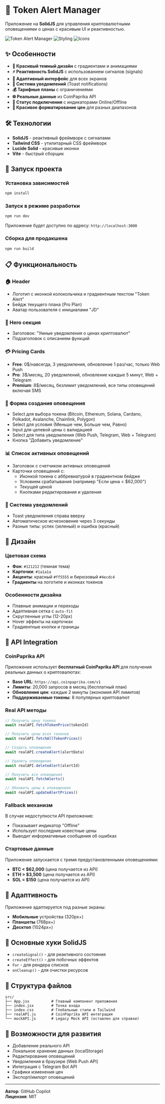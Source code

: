 # 🚀 Token Alert Manager

Приложение на **SolidJS** для управления криптовалютными оповещениями о ценах с красивым UI и реактивностью.

![Token Alert Manager](https://img.shields.io/badge/Framework-SolidJS-blue)
![Styling](https://img.shields.io/badge/Styling-TailwindCSS-38B2AC)
![Icons](https://img.shields.io/badge/Icons-Lucide-orange)

## ✨ Особенности

- **🎨 Красивый темный дизайн** с градиентами и анимациями
- **⚡ Реактивность SolidJS** с использованием сигналов (signals)
- **📱 Адаптивный интерфейс** для всех экранов
- **🔔 Система уведомлений** (Toast notifications)
- **💰 Тарифные планы** с ограничениями
- **🌐 Реальные данные** из CoinPaprika API
- **📡 Статус подключения** с индикаторами Online/Offline
- **💎 Красивое форматирование цен** для разных диапазонов

## 🛠️ Технологии

- **SolidJS** - реактивный фреймворк с сигналами
- **Tailwind CSS** - утилитарный CSS фреймворк
- **Lucide Solid** - красивые иконки
- **Vite** - быстрый сборщик

## 🚀 Запуск проекта

### Установка зависимостей
```bash
npm install
```

### Запуск в режиме разработки
```bash
npm run dev
```

Приложение будет доступно по адресу: `http://localhost:3000`

### Сборка для продакшена
```bash
npm run build
```

## 📋 Функциональность

### 🏠 Header
- Логотип с иконкой колокольчика и градиентным текстом "Token Alert"
- Бейдж текущего плана (Pro Plan)
- Аватар пользователя с инициалами "JD"

### 🎯 Hero секция
- Заголовок: "Умные уведомления о ценах криптовалют"
- Подзаголовок с описанием функций

### 💳 Pricing Cards
- **Free**: 0$/навсегда, 3 уведомления, обновление 1 раз/час, только Web Push
- **Pro**: 3$/месяц, 20 уведомлений, обновление каждые 5 минут, Web + Telegram
- **Premium**: 8$/месяц, безлимит уведомлений, все типы оповещений включая SMS

### 📝 Форма создания оповещения
- Select для выбора токена (Bitcoin, Ethereum, Solana, Cardano, Polkadot, Avalanche, Chainlink, Polygon)
- Select для условия (Меньше чем, Больше чем, Равно)
- Input для целевой цены с валидацией
- Select для типа уведомления (Web Push, Telegram, Web + Telegram)
- Кнопка "Добавить уведомление"

### 📊 Список активных оповещений
- Заголовок с счетчиком активных оповещений
- Карточки оповещений с:
  - Иконкой токена с аббревиатурой в градиентном бейдже
  - Условием срабатывания (например "Если цена < $62,000")
  - Текущей ценой
  - Кнопками редактирования и удаления

### 🔔 Система уведомлений
- Toast уведомления справа вверху
- Автоматическое исчезновение через 3 секунды
- Разные типы: успех (зеленый) и ошибка (красный)

## 🎨 Дизайн

### Цветовая схема
- **Фон**: `#121212` (темная тема)
- **Карточки**: `#1a1a1a`
- **Акценты**: красный `#ff5555` и бирюзовый `#4ecdc4`
- **Градиенты** на логотипе и иконках токенов

### Особенности дизайна
- Плавные анимации и переходы
- Адаптивная сетка с `auto-fit`
- Скругленные углы (12-20px)
- Hover эффекты на карточках
- Градиентные кнопки и границы

## 🔧 API Integration

### CoinPaprika API

Приложение использует **бесплатный CoinPaprika API** для получения реальных данных о криптовалютах:

- **Base URL**: `https://api.coinpaprika.com/v1`
- **Лимиты**: 20,000 запросов в месяц (бесплатный план)
- **Обновление цен**: каждые 2 минуты (экономия API лимитов)
- **Поддерживаемые токены**: 8 популярных криптовалют

### Real API методы

```javascript
// Получить цену токена
await realAPI.fetchTokenPrice(tokenId)

// Получить цены всех токенов
await realAPI.fetchAllTokenPrices()

// Создать оповещение
await realAPI.createAlert(alertData)

// Удалить оповещение  
await realAPI.deleteAlert(alertId)

// Получить все оповещения
await realAPI.fetchAlerts()

// Обновить цены в оповещениях
await realAPI.updateAlertPrices()
```

### Fallback механизм

В случае недоступности API приложение:
- Показывает индикатор "Offline" 
- Использует последние известные цены
- Выводит информативные сообщения об ошибках

### Стартовые данные

Приложение запускается с тремя предустановленными оповещениями:

- **BTC < $62,000** (цена получается из API)
- **ETH > $3,500** (цена получается из API) 
- **SOL = $150** (цена получается из API)

## 📱 Адаптивность

Приложение адаптируется под разные экраны:
- **Мобильные** устройства (320px+)
- **Планшеты** (768px+)
- **Десктоп** (1024px+)

## 🎯 Основные хуки SolidJS

- `createSignal()` - для реактивного состояния
- `createEffect()` - для побочных эффектов
- `For` - для рендера списков
- `onCleanup()` - для очистки ресурсов

## 📄 Структура файлов

```
src/
├── App.jsx          # Главный компонент приложения
├── index.jsx        # Точка входа
├── index.css        # Глобальные стили и Tailwind
├── realAPI.js       # CoinPaprika API интеграция
└── mockAPI.js       # Legacy Mock API (оставлен для справки)
```

## 🚀 Возможности для развития

- Добавление реального API
- Локальное хранение данных (localStorage)
- Редактирование оповещений
- Уведомления в браузере (Web Push API)
- Интеграция с Telegram Bot API
- Графики изменения цен
- Экспорт/импорт оповещений

---

**Автор**: GitHub Copilot  
**Лицензия**: MIT